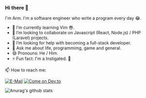### Hi there 👋 

I'm Arm. I'm a software engineer who write a program every day 😂.

- 🌱 I’m currently learning Vim 😎.
- 👯 I’m looking to collaborate on Javascript (React, Node.js) / PHP (Laravel) projects.
- 🤔 I’m looking for help with becoming a full-stack developer.
- 💬 Ask me about life, programmimg, game and general.
- 😄 Pronouns: He / Him.
- ⚡ Fun fact: I'm a Instigated. 🤣

📫 How to reach me: 

[![E-Mail](https://img.shields.io/badge/--email?label=E-mail&logo=Gmail&style=social)](mailto:sirawit.aarm@gmail.comm)
[![Come on Dev.to](https://img.shields.io/badge/--devto?label=Dev.to&logo=Dev.to&style=social)](https://dev.to/sirawit)

![Anurag's github stats](https://github-readme-stats.vercel.app/api?username=armsasmart&show_icons=true&theme=radical)


<!--
**armsasmart/armsasmart** is a ✨ _special_ ✨ repository because its `README.md` (this file) appears on your GitHub profile.

Here are some ideas to get you started:

- 🔭 I’m currently working on ...
- 🌱 I’m currently learning ...
- 👯 I’m looking to collaborate on ...
- 🤔 I’m looking for help with ...
- 💬 Ask me about ...
- 📫 How to reach me: ...
- 😄 Pronouns: ...
- ⚡ Fun fact: ...
-->
